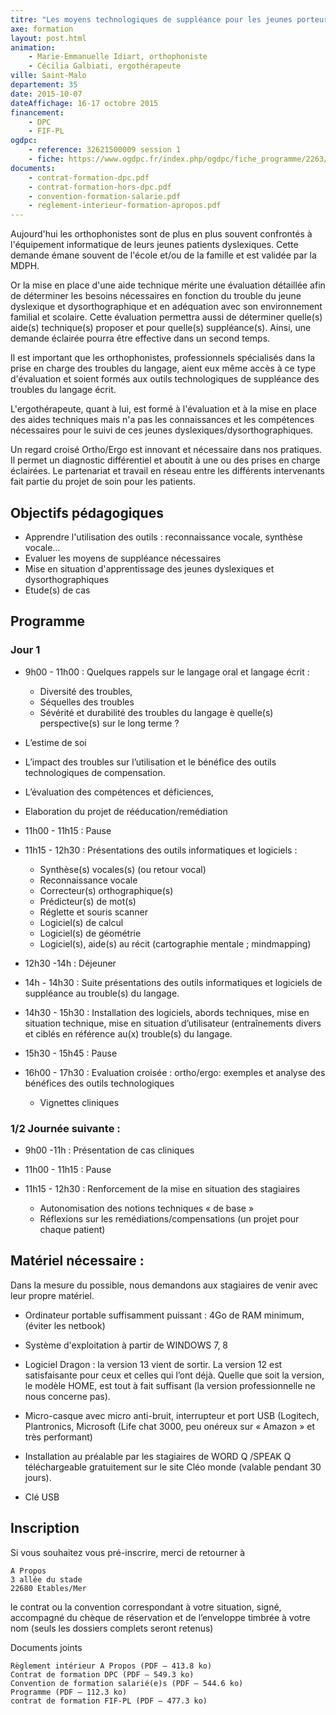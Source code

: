 ```yaml
---
titre: "Les moyens technologiques de suppléance pour les jeunes porteurs de troubles du langage écrit"
axe: formation
layout: post.html
animation: 
    - Marie-Emmanuelle Idiart, orthophoniste 
    - Cécilia Galbiati, ergothérapeute
ville: Saint-Malo
departement: 35
date: 2015-10-07
dateAffichage: 16-17 octobre 2015 
financement:
    - DPC
    - FIF-PL
ogdpc:
    - reference: 32621500009 session 1
    - fiche: https://www.ogdpc.fr/index.php/ogdpc/fiche_programme/2263/66713
documents:
    - contrat-formation-dpc.pdf
    - contrat-formation-hors-dpc.pdf
    - convention-formation-salarie.pdf    
    - reglement-interieur-formation-apropos.pdf
---
```

<!--Animé par Marie-Emmanuelle Idiart, orthophoniste et Cécilia Galbiati, ergothérapeute-->
<!--Formation accessible DPC et FIF-PL-->
<!--
Formatrices :
Cécilia Galbiati, ergothérapeute, CHU BICETRE, CHU TROUSSEAU et exercice 
indépendant.
Marie-Emmanuelle Idiart, orthophoniste libérale, anciennement au centre de 
référence du CHU Bicêtre.
-->

Aujourd'hui les orthophonistes sont de plus en plus souvent confrontés à 
l'équipement informatique de leurs jeunes patients dyslexiques. Cette demande 
émane souvent de l'école et/ou de la famille et est validée par la MDPH.

Or la mise en place d'une aide technique mérite une évaluation détaillée afin de 
déterminer les besoins nécessaires en fonction du trouble du jeune dyslexique et 
dysorthographique et en adéquation avec son environnement familial et scolaire. 
Cette évaluation permettra aussi de déterminer quelle(s) aide(s) technique(s) 
proposer et pour quelle(s) suppléance(s). Ainsi, une demande éclairée pourra être 
effective dans un second temps. 

Il est important que les orthophonistes, professionnels spécialisés dans la prise en 
charge des troubles du langage, aient eux même accès à ce type d'évaluation et 
soient formés aux outils technologiques de suppléance des troubles du langage écrit. 

L'ergothérapeute, quant à lui, est formé à l'évaluation et à la mise en place des aides 
techniques mais n'a pas les connaissances et les compétences nécessaires pour le 
suivi de ces jeunes dyslexiques/dysorthographiques. 

Un regard croisé Ortho/Ergo est innovant et nécessaire dans nos pratiques. Il permet 
un diagnostic différentiel et aboutit à une ou des prises en charge éclairées. Le 
partenariat et travail en réseau entre les différents intervenants fait partie du projet de 
soin pour les patients.

## Objectifs pédagogiques
 
-  Apprendre l'utilisation des outils : reconnaissance vocale, synthèse vocale…
-  Evaluer les moyens de suppléance nécessaires 
-  Mise en situation d'apprentissage des jeunes dyslexiques et dysorthographiques
-  Etude(s) de cas

## Programme

### Jour 1

- 9h00 - 11h00 : Quelques rappels sur le langage oral et langage écrit :
    - Diversité des troubles, 
    - Séquelles des troubles
    - Sévérité et durabilité des troubles du langage è quelle(s) perspective(s) sur le long terme ? 
- L’estime de soi
- L’impact des troubles sur l’utilisation et le bénéfice des outils 
technologiques de compensation.
- L’évaluation des compétences et déficiences, 
- Elaboration du projet de rééducation/remédiation 
 
- 11h00 - 11h15 : Pause

- 11h15 - 12h30 : Présentations des outils informatiques et logiciels : 
    - Synthèse(s) vocales(s) (ou retour vocal)
    - Reconnaissance vocale
    - Correcteur(s) orthographique(s)
    - Prédicteur(s) de mot(s)
    - Réglette et souris scanner 
    - Logiciel(s) de calcul
    - Logiciel(s) de géométrie
    - Logiciel(s), aide(s) au récit (cartographie mentale ; mindmapping)

- 12h30 -14h : Déjeuner 
- 14h - 14h30 : Suite présentations des outils informatiques et logiciels de suppléance au trouble(s) du langage. 

- 14h30 - 15h30 : Installation des logiciels, abords techniques, mise en situation 
technique, mise en situation d’utilisateur (entraînements divers et ciblés en 
référence au(x) trouble(s) du langage.

- 15h30 - 15h45 : Pause

- 16h00 - 17h30 : Evaluation croisée : ortho/ergo: exemples et analyse des bénéfices des outils technologiques
    - Vignettes cliniques 

### 1/2 Journée suivante : 

- 9h00 -11h : Présentation de cas cliniques

- 11h00 - 11h15 : Pause

- 11h15 - 12h30 : Renforcement de la mise en situation des stagiaires 
    - Autonomisation des notions techniques « de base »
    - Réflexions sur les remédiations/compensations (un projet pour chaque patient)

## Matériel nécessaire :

Dans la mesure du possible, nous demandons aux stagiaires de venir  avec leur propre matériel. 

- Ordinateur portable suffisamment puissant : 4Go de RAM minimum, (éviter les netbook)

- Système d'exploitation à partir de WINDOWS 7, 8

- Logiciel Dragon : la version 13 vient de sortir. La version 12 est satisfaisante pour ceux et celles qui l’ont déjà. Quelle que soit la version, le modèle HOME,  est tout à fait suffisant (la version professionnelle ne nous concerne pas).

- Micro-casque avec micro anti-bruit, interrupteur et port USB (Logitech, Plantronics, Microsoft (Life chat 3000, peu onéreux sur « Amazon » et très  performant)

- Installation au préalable par les stagiaires de WORD Q /SPEAK Q 
téléchargeable gratuitement sur le site Cléo monde (valable pendant 30 jours).

- Clé USB 

## Inscription 
<!--
N° de référence du programme : 32621500009 session 1
[accéder à la fiche](https://www.ogdpc.fr/index.php/ogdpc/fiche_programme/2263/66713)
-->
Si vous souhaitez vous pré-inscrire, merci de retourner à 

    A Propos 
    3 allée du stade 
    22680 Etables/Mer 

le contrat ou la convention correspondant à votre situation, signé, accompagné du chèque de réservation et de l’enveloppe timbrée à votre nom (seuls les dossiers complets seront retenus)

Documents joints

    Règlement intérieur A Propos (PDF – 413.8 ko)
    Contrat de formation DPC (PDF – 549.3 ko)
    Convention de formation salarié(e)s (PDF – 544.6 ko)
    Programme (PDF – 112.3 ko)
    contrat de formation FIF-PL (PDF – 477.3 ko)